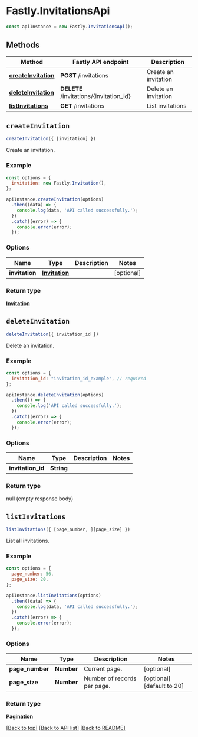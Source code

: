 # Fastly.InvitationsApi


```javascript
const apiInstance = new Fastly.InvitationsApi();
```
## Methods

Method | Fastly API endpoint | Description
------------- | ------------- | -------------
[**createInvitation**](InvitationsApi.md#createInvitation) | **POST** /invitations | Create an invitation
[**deleteInvitation**](InvitationsApi.md#deleteInvitation) | **DELETE** /invitations/{invitation_id} | Delete an invitation
[**listInvitations**](InvitationsApi.md#listInvitations) | **GET** /invitations | List invitations



## `createInvitation`

```javascript
createInvitation({ [invitation] })
```

Create an invitation.

### Example

```javascript
const options = {
  invitation: new Fastly.Invitation(),
};

apiInstance.createInvitation(options)
  .then((data) => {
    console.log(data, 'API called successfully.');
  })
  .catch((error) => {
    console.error(error);
  });
```

### Options

Name | Type | Description  | Notes
------------- | ------------- | ------------- | -------------
**invitation** | [**Invitation**](../Model/Invitation.md) |  | [optional]

### Return type

[**Invitation**](Invitation.md)


## `deleteInvitation`

```javascript
deleteInvitation({ invitation_id })
```

Delete an invitation.

### Example

```javascript
const options = {
  invitation_id: "invitation_id_example", // required
};

apiInstance.deleteInvitation(options)
  .then(() => {
    console.log('API called successfully.');
  })
  .catch((error) => {
    console.error(error);
  });
```

### Options

Name | Type | Description  | Notes
------------- | ------------- | ------------- | -------------
**invitation_id** | **String** |  |

### Return type

null (empty response body)


## `listInvitations`

```javascript
listInvitations({ [page_number, ][page_size] })
```

List all invitations.

### Example

```javascript
const options = {
  page_number: 56,
  page_size: 20,
};

apiInstance.listInvitations(options)
  .then((data) => {
    console.log(data, 'API called successfully.');
  })
  .catch((error) => {
    console.error(error);
  });
```

### Options

Name | Type | Description  | Notes
------------- | ------------- | ------------- | -------------
**page_number** | **Number** | Current page. | [optional]
**page_size** | **Number** | Number of records per page. | [optional] [default to 20]

### Return type

[**Pagination**](Pagination.md)


[[Back to top]](#) [[Back to API list]](../../README.md#endpoints)
[[Back to README]](../../README.md)

